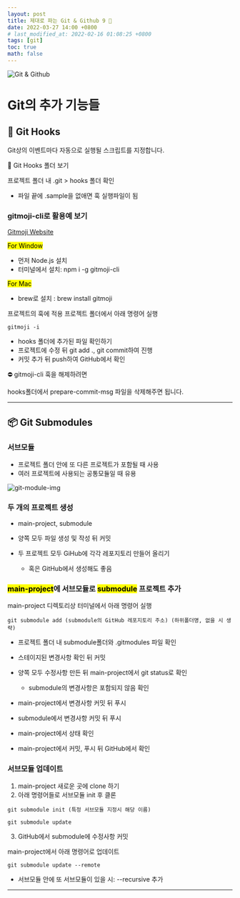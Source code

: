 ```yaml
---
layout: post
title: 제대로 파는 Git & Github 9 🐙
date: 2022-03-27 14:00 +0800
# last_modified_at: 2022-02-16 01:08:25 +0800
tags: [git]
toc: true
math: false
---
```


![Git & Github](https://blog.kakaocdn.net/dn/obZjH/btqF3b8YFA8/m1c8xWYH0uAz7PVkt3q8M0/img.png)

# Git의 추가 기능들

## 🎣 Git Hooks

Git상의 이벤트마다 자동으로 실행될 스크립트를 지정합니다.

📁 Git Hooks 폴더 보기

프로젝트 폴더 내 .git > hooks 폴더 확인

- 파일 끝에 .sample을 없애면 훅 실행파일이 됨

### gitmoji-cli로 활용예 보기

<a href="https://gitmoji.dev/">Gitmoji Website</a>

<mark>For Window</mark>

- 먼저 Node.js 설치
- 터미널에서 설치: npm i -g gitmoji-cli

<mark>For Mac</mark>

- brew로 설치 : brew install gitmoji

프로젝트의 훅에 적용
프로젝트 폴더에서 아래 명령어 실행

```
gitmoji -i
```

- hooks 폴더에 추가된 파일 확인하기
- 프로젝트에 수정 뒤 git add ., git commit하여 진행
- 커밋 추가 뒤 push하여 GitHub에서 확인

⛔ gitmoji-cli 훅을 해제하려면

hooks폴더에서 prepare-commit-msg 파일을 삭제해주면 됩니다.

---

## 📦️ Git Submodules

### 서브모듈

- 프로젝트 폴더 안에 또 다른 프로젝트가 포함될 때 사용
- 여러 프로젝트에 사용되는 공통모듈일 때 유용

![git-module-img](https://www.yalco.kr/images/lectures/git-github-dive/12-2/submodules.png)

### 두 개의 프로젝트 생성

- main-project, submodule
- 양쪽 모두 파일 생성 및 작성 뒤 커밋

- 두 프로젝트 모두 GiHub에 각각 레포지토리 만들어 올리기
  - 혹은 GitHub에서 생성해도 좋음

### <mark>main-project</mark>에 서브모듈로 <mark>submodule</mark> 프로젝트 추가

main-project 디렉토리상 터미널에서 아래 명령어 실행

```
git submodule add (submodule의 GitHub 레포지토리 주소) (하위폴더명, 없을 시 생략)
```

- 프로젝트 폴더 내 submodule폴더와 .gitmodules 파일 확인
- 스테이지된 변경사항 확인 뒤 커밋
- 양쪽 모두 수정사항 만든 뒤 main-project에서 git status로 확인

  - submodule의 변경사항은 포함되지 않음 확인

- main-project에서 변경사항 커밋 뒤 푸시
- submodule에서 변경사항 커밋 뒤 푸시
- main-project에서 상태 확인
- main-project에서 커밋, 푸시 뒤 GitHub에서 확인

### 서브모듈 업데이트

1. main-project 새로운 곳에 clone 하기
2. 아래 명령어들로 서브모듈 init 후 클론

```
git submodule init (특정 서브모듈 지정시 해당 이름)
```

```
git submodule update
```

3. GitHub에서 submodule에 수정사항 커밋

main-project에서 아래 명령어로 업데이트

```
git submodule update --remote
```

- 서브모듈 안에 또 서브모듈이 있을 시: --recursive 추가

---
